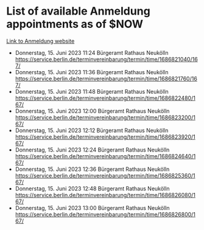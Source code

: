 # List of available Anmeldung appointments as of $NOW
[Link to Anmeldung website](https://service.berlin.de/terminvereinbarung/termin/tag.php?termin=1&anliegen[]=120686&dienstleisterlist=122210,122217,327316,122219,327312,122227,327314,122231,327346,122243,327348,122254,122252,329742,122260,329745,122262,329748,122271,327278,122273,327274,122277,327276,330436,122280,327294,122282,327290,122284,327292,122291,327270,122285,327266,122286,327264,122296,327268,150230,329760,122297,327286,122294,327284,122312,329763,122314,329775,122304,327330,122311,327334,122309,327332,317869,122281,327352,122279,329772,122283,122276,327324,122274,327326,122267,329766,122246,327318,122251,327320,122257,327322,122208,327298,122226,327300&herkunft=http%3A%2F%2Fservice.berlin.de%2Fdienstleistung%2F120686%2F)
- Donnerstag, 15. Juni 2023 11:24 Bürgeramt Rathaus Neukölln https://service.berlin.de/terminvereinbarung/termin/time/1686821040/167/
- Donnerstag, 15. Juni 2023 11:36 Bürgeramt Rathaus Neukölln https://service.berlin.de/terminvereinbarung/termin/time/1686821760/167/
- Donnerstag, 15. Juni 2023 11:48 Bürgeramt Rathaus Neukölln https://service.berlin.de/terminvereinbarung/termin/time/1686822480/167/
- Donnerstag, 15. Juni 2023 12:00 Bürgeramt Rathaus Neukölln https://service.berlin.de/terminvereinbarung/termin/time/1686823200/167/
- Donnerstag, 15. Juni 2023 12:12 Bürgeramt Rathaus Neukölln https://service.berlin.de/terminvereinbarung/termin/time/1686823920/167/
- Donnerstag, 15. Juni 2023 12:24 Bürgeramt Rathaus Neukölln https://service.berlin.de/terminvereinbarung/termin/time/1686824640/167/
- Donnerstag, 15. Juni 2023 12:36 Bürgeramt Rathaus Neukölln https://service.berlin.de/terminvereinbarung/termin/time/1686825360/167/
- Donnerstag, 15. Juni 2023 12:48 Bürgeramt Rathaus Neukölln https://service.berlin.de/terminvereinbarung/termin/time/1686826080/167/
- Donnerstag, 15. Juni 2023 13:00 Bürgeramt Rathaus Neukölln https://service.berlin.de/terminvereinbarung/termin/time/1686826800/167/

